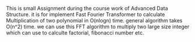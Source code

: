 This is small Assignment during the course work of Advanced Data Structure.
it is for implement Fast Fourier Transformer to calculate Multiplication of two polynomial in O(nlogn) time.
general algorithm takes O(n^2) time.
we can use this FFT algorithm to multiply two large size integer which can use to calculte factorial, fibonacci number etc.
